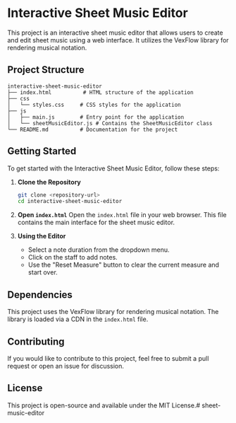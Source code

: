 # Interactive Sheet Music Editor

This project is an interactive sheet music editor that allows users to create and edit sheet music using a web interface. It utilizes the VexFlow library for rendering musical notation.

## Project Structure

```
interactive-sheet-music-editor
├── index.html          # HTML structure of the application
├── css
│   └── styles.css     # CSS styles for the application
├── js
│   ├── main.js        # Entry point for the application
│   └── sheetMusicEditor.js # Contains the SheetMusicEditor class
└── README.md          # Documentation for the project
```

## Getting Started

To get started with the Interactive Sheet Music Editor, follow these steps:

1. **Clone the Repository**
   ```bash
   git clone <repository-url>
   cd interactive-sheet-music-editor
   ```

2. **Open `index.html`**
   Open the `index.html` file in your web browser. This file contains the main interface for the sheet music editor.

3. **Using the Editor**
   - Select a note duration from the dropdown menu.
   - Click on the staff to add notes.
   - Use the "Reset Measure" button to clear the current measure and start over.

## Dependencies

This project uses the VexFlow library for rendering musical notation. The library is loaded via a CDN in the `index.html` file.

## Contributing

If you would like to contribute to this project, feel free to submit a pull request or open an issue for discussion.

## License

This project is open-source and available under the MIT License.# sheet-music-editor

